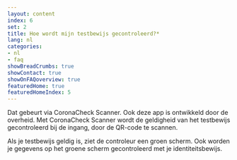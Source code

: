 ```yaml
---
layout: content
index: 6
set: 2
title: Hoe wordt mijn testbewijs gecontroleerd?*
lang: nl
categories:
- nl
- faq
showBreadCrumbs: true
showContact: true
showOnFAQoverview: true
featuredHome: true
featuredHomeIndex: 5
---
```

Dat gebeurt via CoronaCheck Scanner. Ook deze app is ontwikkeld door de overheid. Met CoronaCheck Scanner wordt de geldigheid van het testbewijs gecontroleerd bij de ingang, door de QR-code te scannen. 

Als je testbewijs geldig is, ziet de controleur een groen scherm. Ook worden je gegevens op het groene scherm gecontroleerd met je identiteitsbewijs. 
